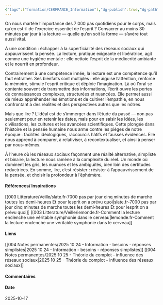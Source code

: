 ```yaml
---
{"tags":["formation/CERFRANCE_Information"],"dg-publish":true,"dg-path":"Notes permanentes/2025 10 17 - Lecture - généralités.md","permalink":"/notes-permanentes/2025-10-17-lecture-generalites/","dgPassFrontmatter":true}
---
```


On nous martèle l’importance des 7 000 pas quotidiens pour le corps, mais qu’en est-il de l’exercice essentiel de l’esprit ? Consacrer au moins 30 minutes par jour à la lecture — quelle qu’en soit la forme — s’avère tout aussi vital. 

À une condition : échapper à la superficialité des réseaux sociaux qui appauvrissent la pensée. La lecture, pratique exigeante et libératrice, agit comme une hygiène mentale : elle nettoie l’esprit de la médiocrité ambiante et le nourrit en profondeur.

Contrairement à une compétence innée, la lecture est une compétence qu’il faut entraîner. Ses bienfaits sont multiples : elle aiguise l’attention, renforce la mémoire, stimule l’esprit critique et déploie l’imagination. Là où l’oral se contente souvent de transmettre des informations, l’écrit ouvre les portes de connaissances complexes, structurées et nuancées. Elle permet aussi de mieux appréhender les émotions et de cultiver l’empathie, en nous confrontant à des réalités et des perspectives autres que les nôtres.

Mais que lire ? L’idéal est de s’immerger dans l’étude du passé — non pas seulement pour en retenir les dates, mais pour en saisir les idées, les civilisations, les cultures et les avancées scientifiques. Cette plongée dans l’histoire et la pensée humaine nous arme contre les pièges de notre époque : facilités idéologiques, raccourcis hâtifs et fausses évidences. Elle nous apprend à comparer, à relativiser, à recontextualiser, et ainsi à penser par nous-mêmes.

À l’heure où les réseaux sociaux façonnent une réalité alternative, simpliste et binaire, la lecture nous ramène à la complexité du réel. Un monde où dominent les gris, les nuances et les ambiguïtés, bien loin des certitudes réductrices. 
En somme, lire, c’est résister : résister à l’appauvrissement de la pensée, et choisir la profondeur à l’éphémère.

#### Références/ Inspirations
[[003 Litterature/Veille/slate.fr-7000 pas par jour cinq minutes de marche toutes les demi-heures Et pour lesprit on a prévu quoi\|slate.fr-7000 pas par jour cinq minutes de marche toutes les demi-heures Et pour lesprit on a prévu quoi]]
[[003 Litterature/Veille/lemonde.fr-Comment la lecture enclenche une véritable symphonie dans le cerveau\|lemonde.fr-Comment la lecture enclenche une véritable symphonie dans le cerveau]]

#### Liens
[[004 Notes permanentes/2025 10 24 - Information - besoins - réponses simplistes\|2025 10 24 - Information - besoins - réponses simplistes]]
[[004 Notes permanentes/2025 10 25 - Théorie du complot - influence des réseaux sociaux\|2025 10 25 - Théorie du complot - influence des réseaux sociaux]]

#### Commentaires



#### Date
2025-10-17
